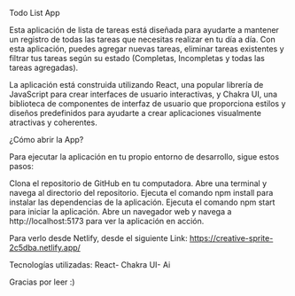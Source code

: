 Todo List App

Esta aplicación de lista de tareas está diseñada para ayudarte a mantener un registro de todas las tareas que necesitas realizar en tu día a día. Con esta aplicación, puedes agregar nuevas tareas, eliminar tareas existentes y filtrar tus tareas según su estado (Completas, Incompletas y todas las tareas agregadas).

La aplicación está construida utilizando React, una popular librería de JavaScript para crear interfaces de usuario interactivas, y Chakra UI, una biblioteca de componentes de interfaz de usuario que proporciona estilos y diseños predefinidos para ayudarte a crear aplicaciones visualmente atractivas y coherentes.

¿Cómo abrir la App?

Para ejecutar la aplicación en tu propio entorno de desarrollo, sigue estos pasos:

Clona el repositorio de GitHub en tu computadora.
Abre una terminal y navega al directorio del repositorio.
Ejecuta el comando npm install para instalar las dependencias de la aplicación.
Ejecuta el comando npm start para iniciar la aplicación.
Abre un navegador web y navega a http://localhost:5173 para ver la aplicación en acción.

Para verlo desde Netlify, desde el siguiente Link:
https://creative-sprite-2c5dba.netlify.app/

Tecnologías utilizadas:
React- 
Chakra UI- 
Ai

Gracias por leer :)

